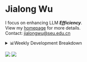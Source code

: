 #  Jialong Wu

I focus on enhancing LLM ***Efficiency***.<br>
View my [homepage](https://callanwu.github.io/) for more details. <br>
Contact: jialongwu@seu.edu.cn

<details><summary>📊Weekly Development Breakdown</summary>

<!--START_SECTION:waka-->

```txt
From: 03 January 2025 - To: 10 January 2025

Total Time: 30 hrs 35 mins

Python     20 hrs 56 mins  █████████████████░░░░░░░░   68.43 %
Other      4 hrs 16 mins   ███▒░░░░░░░░░░░░░░░░░░░░░   13.99 %
Markdown   1 hr 21 mins    █░░░░░░░░░░░░░░░░░░░░░░░░   04.46 %
Bash       1 hr 14 mins    █░░░░░░░░░░░░░░░░░░░░░░░░   04.04 %
HTML       59 mins         ▓░░░░░░░░░░░░░░░░░░░░░░░░   03.27 %
```

<!--END_SECTION:waka-->

[![wakatime](https://wakatime.com/badge/user/c6720b29-9431-4a60-bc9d-e1fb2b6bd65f.svg)](https://wakatime.com/@c6720b29-9431-4a60-bc9d-e1fb2b6bd65f)
</details>

[![](https://img.shields.io/badge/Google%20Scholar-4385FE.svg?&color=d6d6d6&style=flat-square&logo=google-scholar)](https://scholar.google.com/citations?user=6eg2m4YAAAAJ)
![](https://komarev.com/ghpvc/?username=callanwu)
